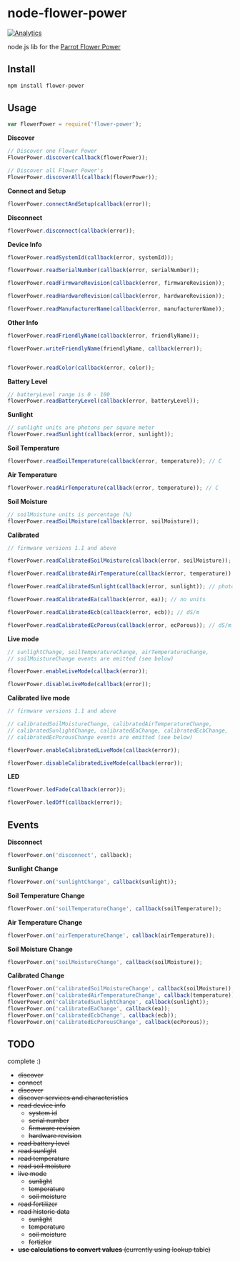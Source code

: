node-flower-power
=================

[![Analytics](https://ga-beacon.appspot.com/UA-56089547-1/sandeepmistry/node-flower-power?pixel)](https://github.com/igrigorik/ga-beacon)

node.js lib for the [Parrot Flower Power](http://www.parrot.com/usa/products/flower-power/)


Install
-------

```sh
npm install flower-power
```

Usage
-----

```javascript
var FlowerPower = require('flower-power');
```

__Discover__

```javascript
// Discover one Flower Power
FlowerPower.discover(callback(flowerPower));

// Discover all Flower Power's
FlowerPower.discoverAll(callback(flowerPower));
```

__Connect and Setup__

```javascript
flowerPower.connectAndSetup(callback(error));
```

__Disconnect__

```javascript
flowerPower.disconnect(callback(error));
```

__Device Info__

```javascript
flowerPower.readSystemId(callback(error, systemId));

flowerPower.readSerialNumber(callback(error, serialNumber));

flowerPower.readFirmwareRevision(callback(error, firmwareRevision));

flowerPower.readHardwareRevision(callback(error, hardwareRevision));

flowerPower.readManufacturerName(callback(error, manufacturerName));
```

__Other Info__

```javascript
flowerPower.readFriendlyName(callback(error, friendlyName));

flowerPower.writeFriendlyName(friendlyName, callback(error));


flowerPower.readColor(callback(error, color));
```

__Battery Level__

```javascript
// batteryLevel range is 0 - 100
flowerPower.readBatteryLevel(callback(error, batteryLevel));
```

__Sunlight__

```javascript
// sunlight units are photons per square meter
flowerPower.readSunlight(callback(error, sunlight));
```

__Soil Temperature__

```javascript
flowerPower.readSoilTemperature(callback(error, temperature)); // C
```

__Air Temperature__

```javascript
flowerPower.readAirTemperature(callback(error, temperature)); // C
```

__Soil Moisture__

```javascript
// soilMoisture units is percentage (%)
flowerPower.readSoilMoisture(callback(error, soilMoisture));
```

__Calibrated__

```javascript
// firmware versions 1.1 and above

flowerPower.readCalibratedSoilMoisture(callback(error, soilMoisture)); // %

flowerPower.readCalibratedAirTemperature(callback(error, temperature)); // C

flowerPower.readCalibratedSunlight(callback(error, sunlight)); // photons per square meter (mol/m²/d)

flowerPower.readCalibratedEa(callback(error, ea)); // no units

flowerPower.readCalibratedEcb(callback(error, ecb)); // dS/m

flowerPower.readCalibratedEcPorous(callback(error, ecPorous)); // dS/m
```

__Live mode__

```javascript
// sunlightChange, soilTemperatureChange, airTemperatureChange,
// soilMoistureChange events are emitted (see below)

flowerPower.enableLiveMode(callback(error));

flowerPower.disableLiveMode(callback(error));
```

__Calibrated live mode__

```javascript
// firmware versions 1.1 and above

// calibratedSoilMoistureChange, calibratedAirTemperatureChange,
// calibratedSunlightChange, calibratedEaChange, calibratedEcbChange,
// calibratedEcPorousChange events are emitted (see below)

flowerPower.enableCalibratedLiveMode(callback(error));

flowerPower.disableCalibratedLiveMode(callback(error));
```

__LED__

```javascript
flowerPower.ledFade(callback(error));

flowerPower.ledOff(callback(error));
```

Events
------

__Disconnect__

```javascript
flowerPower.on('disconnect', callback);
```

__Sunlight Change__

```javascript
flowerPower.on('sunlightChange', callback(sunlight));
```

__Soil Temperature Change__

```javascript
flowerPower.on('soilTemperatureChange', callback(soilTemperature));
```

__Air Temperature Change__

```javascript
flowerPower.on('airTemperatureChange', callback(airTemperature));
```

__Soil Moisture Change__

```javascript
flowerPower.on('soilMoistureChange', callback(soilMoisture));
```

__Calibrated Change__
```javascript
flowerPower.on('calibratedSoilMoistureChange', callback(soilMoisture));
flowerPower.on('calibratedAirTemperatureChange', callback(temperature));
flowerPower.on('calibratedSunlightChange', callback(sunlight));
flowerPower.on('calibratedEaChange', callback(ea));
flowerPower.on('calibratedEcbChange', callback(ecb));
flowerPower.on('calibratedEcPorousChange', callback(ecPorous));
```


TODO
----
complete :)

  * ~~discover~~
  * ~~connect~~
  * ~~discover~~
  * ~~discover services and characteristics~~
  * ~~read device info~~
    * ~~system id~~
    * ~~serial number~~
    * ~~firmware revision~~
    * ~~hardware revision~~
  * ~~read battery level~~
  * ~~read sunlight~~
  * ~~read temperature~~
  * ~~read soil moisture~~
  * ~~live mode~~
    * ~~sunlight~~
    * ~~temperature~~
    * ~~soil moisture~~
  * ~~read fertilizer~~
  * ~~read historic data~~
    * ~~sunlight~~
    * ~~temperature~~
    * ~~soil moisture~~
    * ~~fertizler~~
  * ~~__use calculations to convert values__ (currently using lookup table)~~

